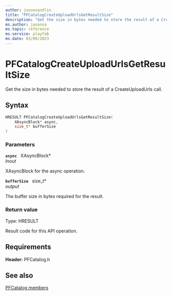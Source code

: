 ```yaml
---
author: jasonsandlin
title: "PFCatalogCreateUploadUrlsGetResultSize"
description: "Get the size in bytes needed to store the result of a CreateUploadUrls call."
ms.author: jasonsa
ms.topic: reference
ms.service: playfab
ms.date: 03/09/2023
---
```


# PFCatalogCreateUploadUrlsGetResultSize  

Get the size in bytes needed to store the result of a CreateUploadUrls call.  

## Syntax  
  
```cpp
HRESULT PFCatalogCreateUploadUrlsGetResultSize(  
    XAsyncBlock* async,  
    size_t* bufferSize  
)  
```  
  
### Parameters  
  
**`async`** &nbsp; XAsyncBlock*  
*_Inout_*  
  
XAsyncBlock for the async operation.  
  
**`bufferSize`** &nbsp; size_t*  
*output*  
  
The buffer size in bytes required for the result.  
  
  
### Return value
Type: HRESULT
  
Result code for this API operation.
  
  
## Requirements  
  
**Header:** PFCatalog.h
  
## See also  
[PFCatalog members](../pfcatalog_members.md)  

  
  
